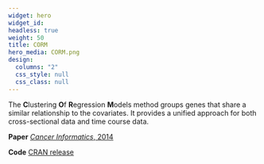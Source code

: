 ```yaml
---
widget: hero
widget_id:
headless: true
weight: 50
title: CORM
hero_media: CORM.png
design:
  columns: "2"
  css_style: null
  css_class: null
---
```

The **C**lustering **O**f **R**egression **M**odels method groups genes that share a similar relationship to the covariates. It provides a unified approach for both cross-sectional data and time course data.

**Paper** [*Cancer Informatics*, 2014](https://doi.org/10.4137/cin.s13967)

**Code** [CRAN release](https://cran.r-project.org/web/packages/CORM/)
